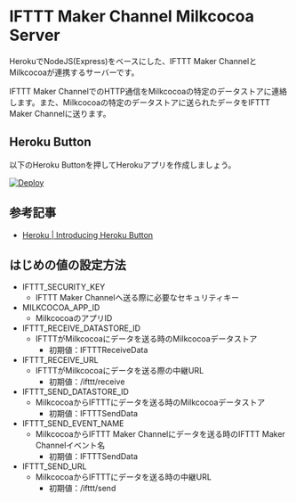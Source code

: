# IFTTT Maker Channel Milkcocoa Server

HerokuでNodeJS(Express)をベースにした、IFTTT Maker ChannelとMilkcocoaが連携するサーバーです。

IFTTT Maker ChannelでのHTTP通信をMilkcocoaの特定のデータストアに連絡します。また、Milkcocoaの特定のデータストアに送られたデータをIFTTT Maker Channelに送ります。

## Heroku Button

以下のHeroku Buttonを押してHerokuアプリを作成しましょう。

[![Deploy](https://www.herokucdn.com/deploy/button.png)](https://heroku.com/deploy?template=https://github.com/1ft-seabass/heroku-ifttt-maker-channel-milkcocoa)

## 参考記事

* [Heroku | Introducing Heroku Button](https://blog.heroku.com/archives/2014/8/7/heroku-button)

## はじめの値の設定方法

* IFTTT_SECURITY_KEY
    * IFTTT Maker Channelへ送る際に必要なセキュリティキー
* MILKCOCOA_APP_ID
    * MilkcocoaのアプリID
* IFTTT_RECEIVE_DATASTORE_ID
    * IFTTTがMilkcocoaにデータを送る時のMilkcocoaデータストア
        * 初期値：IFTTTReceiveData
* IFTTT_RECEIVE_URL
    * IFTTTがMilkcocoaにデータを送る際の中継URL
        * 初期値：/ifttt/receive
* IFTTT_SEND_DATASTORE_ID
    * MilkcocoaからIFTTTにデータを送る時のMilkcocoaデータストア
        * 初期値：IFTTTSendData
* IFTTT_SEND_EVENT_NAME
    * MilkcocoaからIFTTT Maker Channelにデータを送る時のIFTTT Maker Channelイベント名
        * 初期値：IFTTTSendData
* IFTTT_SEND_URL
    * MilkcocoaからIFTTTにデータを送る時の中継URL
        * 初期値：/ifttt/send